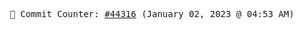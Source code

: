 <p align="center">
    <samp>
        📮 Commit Counter: <a href="https://github.com/Javascript-void0/Javascript-void0/commits/main">#44316</a> (January 02, 2023 @ 04:53 AM)
    </samp>
</p>